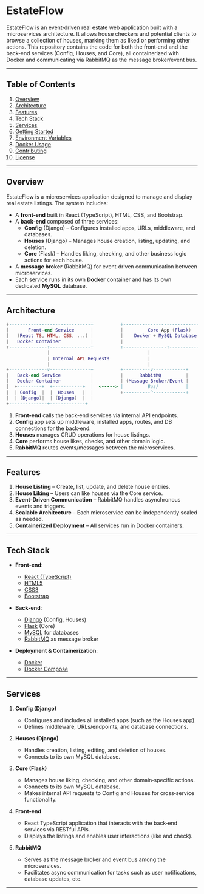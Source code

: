 # EstateFlow

EstateFlow is an event‐driven real estate web application built with a microservices architecture. It allows house checkers and potential clients to browse a collection of houses, marking them as liked or performing other actions. This repository contains the code for both the front‐end and the back‐end services (Config, Houses, and Core), all containerized with Docker and communicating via RabbitMQ as the message broker/event bus.

---

## Table of Contents

1. [Overview](#overview)  
2. [Architecture](#architecture)  
3. [Features](#features)  
4. [Tech Stack](#tech-stack)  
5. [Services](#services)  
6. [Getting Started](#getting-started)  
7. [Environment Variables](#environment-variables)  
8. [Docker Usage](#docker-usage)  
9. [Contributing](#contributing)  
10. [License](#license)

---

## Overview

EstateFlow is a microservices application designed to manage and display real estate listings. The system includes:

- A **front‐end** built in React (TypeScript), HTML, CSS, and Bootstrap.
- A **back‐end** composed of three services:
  - **Config** (Django) – Configures installed apps, URLs, middleware, and databases.
  - **Houses** (Django) – Manages house creation, listing, updating, and deletion.
  - **Core** (Flask) – Handles liking, checking, and other business logic actions for each house.
- A **message broker** (RabbitMQ) for event‐driven communication between microservices.
- Each service runs in its own **Docker** container and has its own dedicated **MySQL** database.

---

## Architecture

``` lua
+------------------------------+          +---------------------------------+
|       Front-end Service      |          |         Core App (Flask)        |
|   (React TS, HTML, CSS, ...) |          |    Docker + MySQL Database      |
|   Docker Container           |          |                                 |
+--------------+---------------+          +----------------+-----------------+
               |                                    |
               | Internal API Requests              |  
               |                                    |
+--------------v---------------+          +----------v------------+
|   Back-end Service           |          |      RabbitMQ         |
|   Docker Container           |          | (Message Broker/Event |
|  +---------+  +-----------+  |  <-----> |         Bus)          |
|  | Config  |  |  Houses   |  |          +----------^------------+
|  | (Django)|  | (Django)  |  |
+--------------+-------------+
```


1. **Front‐end** calls the back‐end services via internal API endpoints.  
2. **Config** app sets up middleware, installed apps, routes, and DB connections for the back‐end.  
3. **Houses** manages CRUD operations for house listings.  
4. **Core** performs house likes, checks, and other domain logic.  
5. **RabbitMQ** routes events/messages between the microservices.

---

## Features

1. **House Listing** – Create, list, update, and delete house entries.  
2. **House Liking** – Users can like houses via the Core service.  
3. **Event‐Driven Communication** – RabbitMQ handles asynchronous events and triggers.  
4. **Scalable Architecture** – Each microservice can be independently scaled as needed.  
5. **Containerized Deployment** – All services run in Docker containers.

---

## Tech Stack

- **Front‐end**: 
  - [React (TypeScript)](https://react.dev/)
  - [HTML5](https://developer.mozilla.org/en-US/docs/Web/HTML)
  - [CSS3](https://developer.mozilla.org/en-US/docs/Web/CSS)
  - [Bootstrap](https://getbootstrap.com/)

- **Back‐end**:
  - [Django](https://www.djangoproject.com/) (Config, Houses)
  - [Flask](https://flask.palletsprojects.com/) (Core)
  - [MySQL](https://www.mysql.com/) for databases
  - [RabbitMQ](https://www.rabbitmq.com/) as message broker

- **Deployment & Containerization**:
  - [Docker](https://www.docker.com/)
  - [Docker Compose](https://docs.docker.com/compose/)

---

## Services

1. **Config (Django)**  
   - Configures and includes all installed apps (such as the Houses app).  
   - Defines middleware, URLs/endpoints, and database connections.  

2. **Houses (Django)**  
   - Handles creation, listing, editing, and deletion of houses.  
   - Connects to its own MySQL database.  

3. **Core (Flask)**  
   - Manages house liking, checking, and other domain‐specific actions.  
   - Connects to its own MySQL database.  
   - Makes internal API requests to Config and Houses for cross‐service functionality.  

4. **Front‐end**  
   - React TypeScript application that interacts with the back‐end services via RESTful APIs.  
   - Displays the listings and enables user interactions (like and check).

5. **RabbitMQ**  
   - Serves as the message broker and event bus among the microservices.  
   - Facilitates async communication for tasks such as user notifications, database updates, etc.

---
